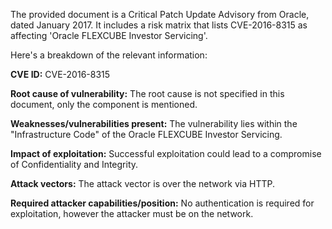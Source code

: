 The provided document is a Critical Patch Update Advisory from Oracle, dated January 2017. It includes a risk matrix that lists CVE-2016-8315 as affecting 'Oracle FLEXCUBE Investor Servicing'.

Here's a breakdown of the relevant information:

**CVE ID:** CVE-2016-8315

**Root cause of vulnerability:** The root cause is not specified in this document, only the component is mentioned.

**Weaknesses/vulnerabilities present:** The vulnerability lies within the "Infrastructure Code" of the Oracle FLEXCUBE Investor Servicing.

**Impact of exploitation:** Successful exploitation could lead to a compromise of Confidentiality and Integrity.

**Attack vectors:** The attack vector is over the network via HTTP.

**Required attacker capabilities/position:** No authentication is required for exploitation, however the attacker must be on the network.